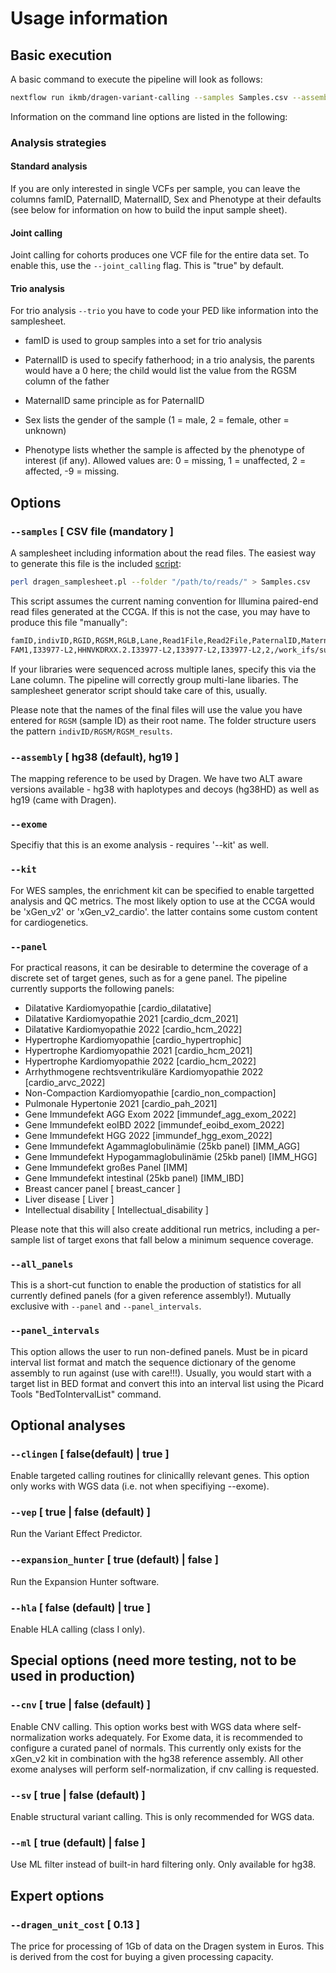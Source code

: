 # Usage information

## Basic execution

A basic command to execute the pipeline will look as follows:

```bash
nextflow run ikmb/dragen-variant-calling --samples Samples.csv --assembly hg38 --exome --kit xGen_v2
```

Information on the command line options are listed in the following:

### Analysis strategies

#### Standard analysis

If you are only interested in single VCFs per sample, you can leave the columns famID, PaternalID, MaternalID, Sex and Phenotype at their defaults (see below for information on how to build the input sample sheet).

#### Joint calling

Joint calling for cohorts produces one VCF file for the entire data set. To enable this, use the `--joint_calling` flag. This is "true" by default. 

#### Trio analysis

For trio analysis `--trio` you have to code your PED like information into the samplesheet.

* famID is used to group samples into a set for trio analysis

* PaternalID is used to specify fatherhood; in a trio analysis, the parents would have a 0 here; the child would list the value from the RGSM column of the father

* MaternalID same principle as for PaternalID

* Sex lists the gender of the sample (1 = male, 2 = female, other = unknown)

* Phenotype lists whether the sample is affected by the phenotype of interest (if any). Allowed values are: 0 = missing, 1 = unaffected, 2 = affected, -9 = missing.

## Options

### `--samples` [ CSV file (mandatory ]
A samplesheet including information about the read files. The easiest way to generate this file is the included [script](../bin/dragen_samplesheet.pl):

```bash
perl dragen_samplesheet.pl --folder "/path/to/reads/" > Samples.csv
```

This script assumes the current naming convention for Illumina paired-end read files generated at the CCGA. If this is not the case, you may have to produce this file "manually":

```bash
famID,indivID,RGID,RGSM,RGLB,Lane,Read1File,Read2File,PaternalID,MaternalID,Sex,Phenotype
FAM1,I33977-L2,HHNVKDRXX.2.I33977-L2,I33977-L2,I33977-L2,2,/work_ifs/sukmb352/projects/exomes/SF_Exome-Val_IDTv2_01/data/I33977-L2_S59_L002_R1_001.fastq.gz,/work_ifs/sukmb352/projects/exomes/SF_Exome-Val_IDTv2_01/data/I33977-L2_S59_L002_R2_001.fastq.gz,0,0,other,0
```

If your libraries were sequenced across multiple lanes, specify this via the Lane column. The pipeline will correctly group multi-lane libaries. The samplesheet generator script should take care of this, usually. 

Please note that the names of the final files will use the value you have entered for `RGSM` (sample ID) as their root name. The folder structure users the pattern `indivID/RGSM/RGSM_results`. 

### `--assembly` [ hg38 (default), hg19 ] 
The mapping reference to be used by Dragen. We have two ALT aware versions available - hg38 with haplotypes and decoys (hg38HD) as well as hg19 (came with Dragen). 

### `--exome`
Specifiy that this is an exome analysis - requires '--kit' as well. 

### `--kit` 
For WES samples, the enrichment kit can be specified to enable targetted analysis and QC metrics. The most likely option to use at the CCGA would be 'xGen_v2' or 'xGen_v2_cardio'. the latter contains some custom content for cardiogenetics.

### `--panel`
For practical reasons, it can be desirable to determine the coverage of a discrete set of target genes, such as for a gene panel. The pipeline currently
supports the following panels:

- Dilatative Kardiomyopathie [cardio_dilatative]
- Dilatative Kardiomyopathie 2021 [cardio_dcm_2021]
- Dilatative Kardiomyopathie 2022 [cardio_hcm_2022]
- Hypertrophe Kardiomyopathie [cardio_hypertrophic]
- Hypertrophe Kardiomyopathie 2021 [cardio_hcm_2021]
- Hypertrophe Kardiomyopathie 2022 [cardio_hcm_2022]
- Arrhythmogene rechtsventrikuläre Kardiomyopathie 2022 [cardio_arvc_2022]
- Non-Compaction Kardiomyopathie [cardio_non_compaction]
- Pulmonale Hypertonie 2021 [cardio_pah_2021]
- Gene Immundefekt AGG Exom 2022 [immundef_agg_exom_2022]
- Gene Immundefekt eoIBD 2022 [immundef_eoibd_exom_2022]
- Gene Immundefekt HGG 2022 [immundef_hgg_exom_2022]
- Gene Immundefekt Agammaglobulinämie (25kb panel) [IMM_AGG]
- Gene Immundefekt Hypogammaglobulinämie (25kb panel) [IMM_HGG]
- Gene Immundefekt großes Panel [IMM]
- Gene Immundefekt intestinal (25kb panel) [IMM_IBD]
- Breast cancer panel [ breast_cancer ]
- Liver disease [ Liver ]
- Intellectual disability [ Intellectual_disability ]

Please note that this will also create additional run metrics, including a per-sample list of target exons that fall below a minimum sequence coverage.

### `--all_panels`
This is a short-cut function to enable the production of statistics for all currently defined panels (for a given reference assembly!). Mutually exclusive with `--panel` and `--panel_intervals`.

### `--panel_intervals`
This option allows the user to run non-defined panels. Must be in picard interval list format and match the sequence dictionary of the
genome assembly to run against (use with care!!!). Usually, you would start with a target list in BED format and convert this into an interval list
using the Picard Tools "BedToIntervalList" command.

## Optional analyses

### `--clingen` [ false(default) | true ]
Enable targeted calling routines for clinicallly relevant genes. This option only works with WGS data (i.e. not when specifiying --exome). 

### `--vep` [ true | false (default) ]
Run the Variant Effect Predictor.

### `--expansion_hunter` [ true (default) | false ]
Run the Expansion Hunter software. 

### `--hla` [ false (default) | true ]
Enable HLA calling (class I only). 

## Special options (need more testing, not to be used in production)

### `--cnv` [ true | false (default) ]
Enable CNV calling. This option works best with WGS data where self-normalization works adequately. For Exome data, it is 
recommended to configure a curated panel of normals. This currently only exists for the xGen_v2 kit in combination with the hg38 reference assembly. All other exome analyses will perform self-normalization, if cnv calling is requested.

###  `--sv` [ true | false (default) ]
Enable structural variant calling. This is only recommended for WGS data.

### `--ml` [ true (default) | false ]
Use ML filter instead of built-in hard filtering only. Only available for hg38. 

## Expert options

### `--dragen_unit_cost` [ 0.13 ]
The price for processing of 1Gb of data on the Dragen system in Euros. This is derived from the cost for buying a given processing capacity. 
